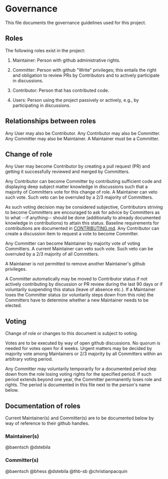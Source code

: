 # Governance

This file documents the governance guidelines used for this project.

## Roles

The following roles exist in the project:

1. Maintainer: Person with github administrative rights.

2. Committer: Person with github "Write" privileges; this entails the right and obligation to review PRs by Contributors and to actively participate in discussions.

3. Contributor: Person that has contributed code.

4. Users: Person using the project passively or actively, e.g., by participating in discussions.

## Relationships between roles

Any User may also be Contributor. Any Contributor may also be Committer. Any Committer may also be Maintainer. A Maintainer must be a Committer.

## Change of role

Any User may become Contributor by creating a pull request (PR) and getting it successfully reviewed and merged by Committers.

Any Contributor can become Committer by contributing sufficient code and displaying deep subject matter knowledge in discussions such that a majority of Committers vote for this change of role. A Maintainer can veto such vote. Such veto can be overruled by a 2/3 majority of Committers.

As such voting decision may be considered subjective, Contributors striving to become Committers are encouraged to ask for advice by Committers as to what --if anything-- should be done (additionally to already documented knowledge in contributions) to attain this status. Baseline requirements for contributions are documented in [CONTRIBUTING.md](CONTRIBUTING.md). Any Contributor can create a discussion item to request a vote to become Committer.

Any Committer can become Maintainer by majority vote of voting Committers. A current Maintainer can veto such vote. Such veto can be overruled by a 2/3 majority of all Committers.

A Maintainer is not permitted to remove another Maintainer's github privileges.

A Committer automatically may be moved to Contributor status if not actively contributing by discussion or PR review during the last 90 days or if voluntarily suspending this status (leave of absence etc.). If a Maintainer loses the Committer status (or voluntarily steps down from this role) the Committers have to determine whether a new Maintainer needs to be elected.

## Voting

Change of role or changes to this document is subject to voting.

Votes are to be executed by way of open github discussions. No quorum is needed for votes open for 4 weeks. Urgent matters may be decided by majority vote among Maintainers or 2/3 majority by all Committers within an arbitrary voting period.

Any Committer may voluntarily temporarily for a documented period step down from the role losing voting rights for the specified period. If such period extends beyond one year, the Committer permanently loses role and rights. The period is documented in this file next to the person's name below.

## Documentation of roles

Current Maintainer(s) and Committer(s) are to be documented below by way of reference to their github handles.

### Maintainer(s)

@baentsch
@dstebila

### Committer(s)

@baentsch
@bhess
@dstebila
@thb-sb
@christianpacquin

